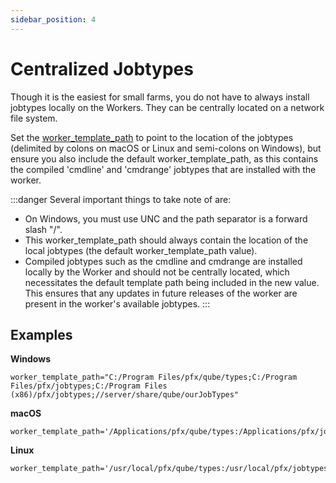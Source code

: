 ```yaml
---
sidebar_position: 4
---
```


# Centralized Jobtypes

Though it is the easiest for small farms, you do not have to always install jobtypes locally on the Workers. They can be centrally located on a network file system.

Set the [worker_template_path](../../configuration-parameter-reference/worker_template_path) to point to the location of the jobtypes (delimited by colons on macOS or Linux and semi-colons on Windows), but ensure you also include the default worker_template_path, as this contains the compiled 'cmdline' and 'cmdrange' jobtypes that are installed with the worker.


:::danger Several important things to take note of are:
* On Windows, you must use UNC and the path separator is a forward slash "/".
* This worker_template_path should always contain the location of the local jobtypes (the default worker_template_path value).
* Compiled jobtypes such as the cmdline and cmdrange are installed locally by the Worker and should not be centrally located, which necessitates the default template path being included in the new value. This ensures that any updates in future releases of the worker are present in the worker's available jobtypes.
:::

## Examples
**Windows** 
```
worker_template_path="C:/Program Files/pfx/qube/types;C:/Program Files/pfx/jobtypes;C:/Program Files (x86)/pfx/jobtypes;//server/share/qube/ourJobTypes"
```

**macOS**
```
worker_template_path='/Applications/pfx/qube/types:/Applications/pfx/jobtypes:/mnt/nfsPath/jobtypes'
```

**Linux**
```
worker_template_path='/usr/local/pfx/qube/types:/usr/local/pfx/jobtypes:/mnt/nfsPath/jobtypes'
```

